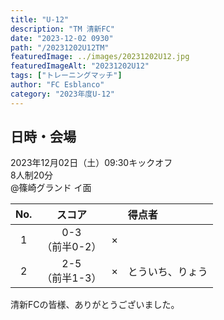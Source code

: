 ```yaml
---
title: "U-12"
description: "TM 清新FC"
date: "2023-12-02 0930"
path: "/20231202U12TM"
featuredImage: ../images/20231202U12.jpg
featuredImageAlt: "20231202U12"
tags: ["トレーニングマッチ"]
author: "FC Esblanco"
category: "2023年度U-12"
---
```


## 日時・会場

2023年12月02日（土）09:30キックオフ  
8人制20分  
@篠崎グランド イ面

| No.| スコア |   | 得点者  |
|:--:|:------:|:-:|:--------|
| 1  | 0-3</br>（前半0-2）| × ||
| 2  | 2-5</br>（前半1-3）| × |とういち、りょう|

清新FCの皆様、ありがとうございました。